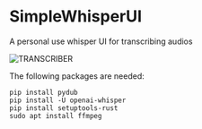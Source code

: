 # SimpleWhisperUI
A personal use whisper UI for transcribing audios 

![TRANSCRIBER](https://github.com/kirle/SimpleWhisperUI/assets/64481800/169c0213-b800-4be6-bc79-df7287bdfb5e)


The following packages are needed:
```
pip install pydub
pip install -U openai-whisper
pip install setuptools-rust
sudo apt install ffmpeg
``` 
